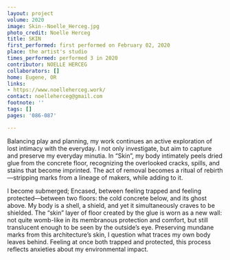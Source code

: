 ```yaml
---
layout: project
volume: 2020
image: Skin--Noelle_Herceg.jpg
photo_credit: Noelle Herceg
title: SKIN
first_performed: first performed on February 02, 2020
place: the artist's studio
times_performed: performed 3 in 2020
contributor: NOELLE HERCEG
collaborators: []
home: Eugene, OR
links:
- https://www.noelleherceg.work/
contact: noelleherceg@gmail.com
footnote: ''
tags: []
pages: '086-087'

---
```



Balancing play and planning, my work continues an active exploration of lost intimacy with the everyday. I not only investigate, but aim to capture and preserve my everyday minutia. In “Skin”, my body intimately peels dried glue from the concrete floor, recognizing the overlooked cracks, spills, and stains that become imprinted. The act of removal becomes a ritual of rebirth—stripping marks from a lineage of makers, while adding to it.

I become submerged; Encased, between feeling trapped and feeling protected—between two floors: the cold concrete below, and its ghost above. My body is a shell, a shield, and yet it simultaneously craves to be shielded. The “skin” layer of floor created by the glue is worn as a new wall: not quite womb-like in its membranous protection and comfort, but still translucent enough to be seen by the outside’s eye. Preserving mundane marks from this architecture’s skin, I question what traces my own body leaves behind. Feeling at once both trapped and protected, this process reflects anxieties about my environmental impact.

